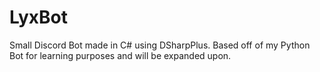 # LyxBot
 Small Discord Bot made in C# using DSharpPlus. Based off of my Python Bot for learning purposes and will be expanded upon.
